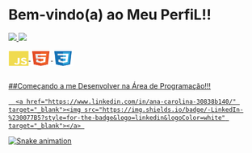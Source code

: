 # Bem-vindo(a) ao Meu PerfiL!!

 <div>
   <a href="https://github.com/caolsilva-oliveira">
   <img height="180em" src="https://github-readme-stats.vercel.app/api?username=carolsilva-oliveira&show_icons=true&theme=tokyonight&include_all_commits=true&count_private=true"/>
   <img height="180em" src="https://github-readme-stats.vercel.app/api/top-langs/?username=carolsilva-oliveira&layout=compact&langs_count=6&theme=gruvbox"/>

</div>
<div style="display: inline_block"><br>
  <img align="center" alt="Js" height="30" width="40" src="https://raw.githubusercontent.com/devicons/devicon/master/icons/javascript/javascript-plain.svg">
  <img align="center" alt="HTML" height="30" width="40" src="https://raw.githubusercontent.com/devicons/devicon/master/icons/html5/html5-original.svg">
  <img align="center" alt="CSS" height="30" width="40" src="https://raw.githubusercontent.com/devicons/devicon/master/icons/css3/css3-original.svg">
</div>
 
 <br>
 
  ##Começando a me Desenvolver na Área de Programação!!!
 
<div> 
  
      <a href="https://www.linkedin.com/in/ana-carolina-30838b140/" target="_blank"><img src="https://img.shields.io/badge/-LinkedIn-%230077B5?style=for-the-badge&logo=linkedin&logoColor=white" target="_blank"></a> 
 
  ![Snake animation](https://github.com/caolsilva-oliveira/carolsilva-oliveira/blob/output/github-contribution-grid-snake.svg)

</div>
